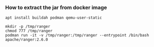 ### How to extract the jar from docker image

```
apt install buildah podman qemu-user-static

mkdir -p /tmp/ranger
chmod 777 /tmp/ranger
podman run -it -v /tmp/ranger:/tmp/ranger --entrypoint /bin/bash apache/ranger:2.6.0 

```
